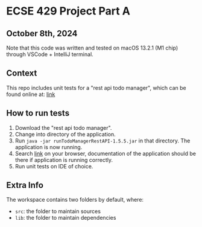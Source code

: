 # ECSE 429 Project Part A
## October 8th, 2024

Note that this code was written and tested on macOS 13.2.1 (M1 chip) through VSCode + IntelliJ terminal.

## Context
This repo includes unit tests for a "rest api todo manager", which can be found online at: [link](https://github.com/eviltester/thingifier/releases)

## How to run tests

1. Download the "rest api todo manager".
2. Change into directory of the application.
3. Run ````java -jar runTodoManagerRestAPI-1.5.5.jar```` in that directory. The application is now running.
4. Search [link](http://localhost:4567/docs) on your browser, documentation of the application should be there if application is running correctly.
5. Run unit tests on IDE of choice.

## Extra Info

The workspace contains two folders by default, where:

- `src`: the folder to maintain sources
- `lib`: the folder to maintain dependencies

